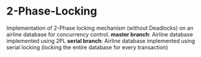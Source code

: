 # 2-Phase-Locking
Implementation of 2-Phase locking mechanism (without Deadlocks) on an airline database for concurrency control.
**master branch**: Airline database implemented using 2PL
**serial branch**: Airline database implemented using serial locking (locking the entire database for every transaction)



